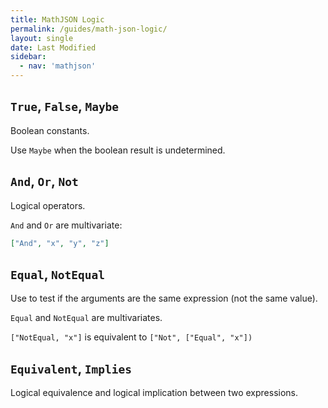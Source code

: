 ```yaml
---
title: MathJSON Logic
permalink: /guides/math-json-logic/
layout: single
date: Last Modified
sidebar:
  - nav: 'mathjson'
---
```


## `True`, `False`, `Maybe`

Boolean constants.

Use `Maybe` when the boolean result is undetermined.

## `And`, `Or`, `Not`

Logical operators.

`And` and `Or` are multivariate:

```json
["And", "x", "y", "z"]
```

## `Equal`, `NotEqual`

Use to test if the arguments are the same expression (not the same value).

`Equal` and `NotEqual` are multivariates.

`["NotEqual, "x"]` is equivalent to `["Not", ["Equal", "x"])`

## `Equivalent`, `Implies`

Logical equivalence and logical implication between two expressions.
